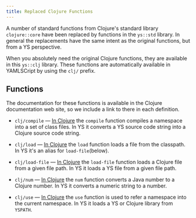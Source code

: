 ```yaml
---
title: Replaced Clojure Functions
---
```


A number of standard functions from Clojure's standard library `clojure::core`
have been replaced by functions in the `ys::std` library.
In general the replacements have the same intent as the original functions, but
from a YS perspective.

When you absolutely need the original Clojure functions, they are available in
this `ys::clj` library.
These functions are automatically available in YAMLSCript by using the `clj/`
prefix.


## Functions

The documentation for these functions is available in the Clojure documentation
web site, so we include a link to there in each definition.


* `clj/compile` — [In Clojure](https://clojuredocs.org/clojure.core/compile) the
  `compile` function compiles a namespace into a set of class files.
  In YS it converts a YS source code string into a
  Clojure source code string.

* `clj/load` — [In Clojure](https://clojuredocs.org/clojure.core/load) the
  `load` function loads a file from the classpath.
  In YS it's an alias for `load-file`(below).

* `clj/load-file` — [In Clojure](https://clojuredocs.org/clojure.core/load-file)
  the `load-file` function loads a Clojure file from a given file path.
  In YS it loads a YS file from a given file path.

* `clj/num` — [In Clojure](https://clojuredocs.org/clojure.core/num) the `num`
  function converts a Java number to a Clojure number.
  In YS it converts a numeric string to a number.

* `clj/use` — [In Clojure](https://clojuredocs.org/clojure.core/use) the `use`
  function is used to refer a namespace into the current namespace.
  In YS it loads a YS or Clojure library from `YSPATH`.
